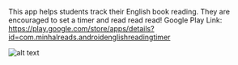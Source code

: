 This app helps students track their English book reading. They are encouraged to set a timer and read read read!
Google Play Link: https://play.google.com/store/apps/details?id=com.minhalreads.androidenglishreadingtimer

![alt text](https://play-lh.googleusercontent.com/8rnByMRmn5-iaGCx9BneFauYC5z2I0KpW2l1wlN5gFxKlbuR6XD0NTShXFg_NNH0MsRA=s180-rw)
